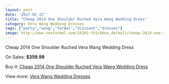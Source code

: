 ```yaml
---
layout: post
date: '2017-02-22'
title: "Cheap 2014 One Shoulder Ruched Vera Wang Wedding Dress"
category: Vera Wang Wedding Dresses
tags: ["party","wang","formal","discount","dresses"]
image: http://www.neoformal.com/24101-thickbox_default/cheap-2014-one-shoulder-ruched-vera-wang-wedding-dress.jpg
---
```

Cheap 2014 One Shoulder Ruched Vera Wang Wedding Dress

On Sales: **$359.99**
<a href="https://www.neoformal.com/en/vera-wang-wedding-dresses-2014/8183-cheap-2014-one-shoulder-ruched-vera-wang-wedding-dress.html"><amp-img layout="responsive" width="600" height="600" src="//www.neoformal.com/24101-thickbox_default/cheap-2014-one-shoulder-ruched-vera-wang-wedding-dress.jpg" alt="Cheap 2014 One Shoulder Ruched Vera Wang Wedding Dress 0" /></a>

Buy it: [Cheap 2014 One Shoulder Ruched Vera Wang Wedding Dress](https://www.neoformal.com/en/vera-wang-wedding-dresses-2014/8183-cheap-2014-one-shoulder-ruched-vera-wang-wedding-dress.html "Cheap 2014 One Shoulder Ruched Vera Wang Wedding Dress")

View more: [Vera Wang Wedding Dresses](https://www.neoformal.com/en/134-vera-wang-wedding-dresses-2014 "Vera Wang Wedding Dresses")